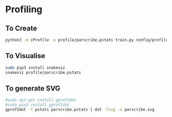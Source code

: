 # Profiling

## To Create

```sh
python3 -m cProfile -o profile/parscribe.pstats train.py config/profile.ast
```

## To Visualise

```sh
sudo pip3 install snakeviz
snakeviz profile/parscribe.pstats
```

## To generate SVG

```sh
#sudo apt-get install gprof2dot
#sudo pip3 install gprof2dot
gprof2dot -f pstats parscribe.pstats | dot -Tsvg -o parscribe.svg
```
